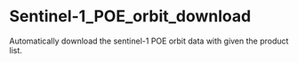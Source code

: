 # Sentinel-1_POE_orbit_download
Automatically download the sentinel-1 POE orbit data with given the product list.
